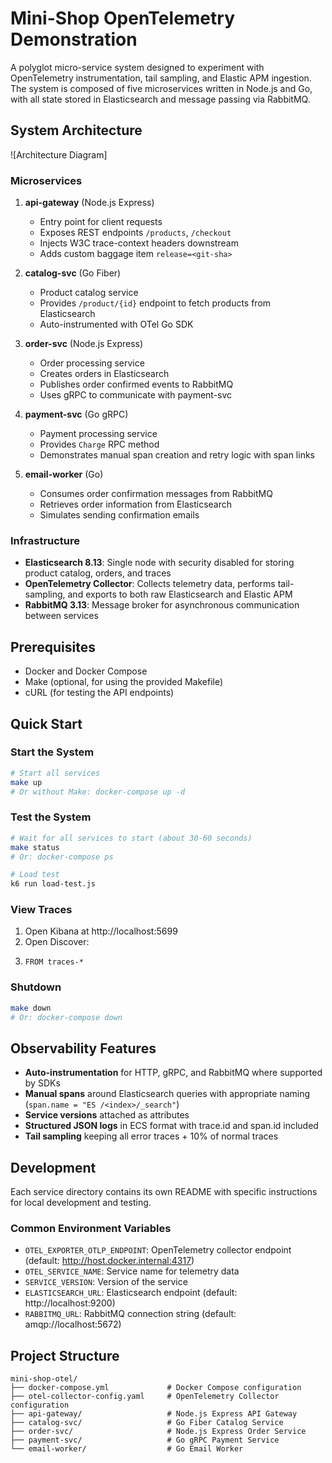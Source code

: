 # Mini-Shop OpenTelemetry Demonstration

A polyglot micro-service system designed to experiment with OpenTelemetry instrumentation, tail sampling, and Elastic APM ingestion. The system is composed of five microservices written in Node.js and Go, with all state stored in Elasticsearch and message passing via RabbitMQ.

## System Architecture

![Architecture Diagram]

### Microservices

1. **api-gateway** (Node.js Express)
   - Entry point for client requests
   - Exposes REST endpoints `/products`, `/checkout`
   - Injects W3C trace-context headers downstream
   - Adds custom baggage item `release=<git-sha>`

2. **catalog-svc** (Go Fiber)
   - Product catalog service
   - Provides `/product/{id}` endpoint to fetch products from Elasticsearch
   - Auto-instrumented with OTel Go SDK

3. **order-svc** (Node.js Express)
   - Order processing service
   - Creates orders in Elasticsearch
   - Publishes order confirmed events to RabbitMQ
   - Uses gRPC to communicate with payment-svc

4. **payment-svc** (Go gRPC)
   - Payment processing service
   - Provides `Charge` RPC method
   - Demonstrates manual span creation and retry logic with span links

5. **email-worker** (Go)
   - Consumes order confirmation messages from RabbitMQ
   - Retrieves order information from Elasticsearch
   - Simulates sending confirmation emails

### Infrastructure

- **Elasticsearch 8.13**: Single node with security disabled for storing product catalog, orders, and traces
- **OpenTelemetry Collector**: Collects telemetry data, performs tail-sampling, and exports to both raw Elasticsearch and Elastic APM
- **RabbitMQ 3.13**: Message broker for asynchronous communication between services

## Prerequisites

- Docker and Docker Compose
- Make (optional, for using the provided Makefile)
- cURL (for testing the API endpoints)

## Quick Start

### Start the System

```bash
# Start all services
make up
# Or without Make: docker-compose up -d
```

### Test the System

```bash
# Wait for all services to start (about 30-60 seconds)
make status
# Or: docker-compose ps

# Load test
k6 run load-test.js
```

### View Traces

1. Open Kibana at http://localhost:5699
2. Open Discover:
3. ```
   FROM traces-*
   ```
   

### Shutdown

```bash
make down
# Or: docker-compose down
```

## Observability Features

- **Auto-instrumentation** for HTTP, gRPC, and RabbitMQ where supported by SDKs
- **Manual spans** around Elasticsearch queries with appropriate naming (`span.name = "ES /<index>/_search"`)
- **Service versions** attached as attributes
- **Structured JSON logs** in ECS format with trace.id and span.id included
- **Tail sampling** keeping all error traces + 10% of normal traces

## Development

Each service directory contains its own README with specific instructions for local development and testing.

### Common Environment Variables

- `OTEL_EXPORTER_OTLP_ENDPOINT`: OpenTelemetry collector endpoint (default: http://host.docker.internal:4317)
- `OTEL_SERVICE_NAME`: Service name for telemetry data
- `SERVICE_VERSION`: Version of the service
- `ELASTICSEARCH_URL`: Elasticsearch endpoint (default: http://localhost:9200)
- `RABBITMQ_URL`: RabbitMQ connection string (default: amqp://localhost:5672)

## Project Structure

```
mini-shop-otel/
├── docker-compose.yml             # Docker Compose configuration
├── otel-collector-config.yaml     # OpenTelemetry Collector configuration
├── api-gateway/                   # Node.js Express API Gateway
├── catalog-svc/                   # Go Fiber Catalog Service
├── order-svc/                     # Node.js Express Order Service
├── payment-svc/                   # Go gRPC Payment Service
└── email-worker/                  # Go Email Worker
```
